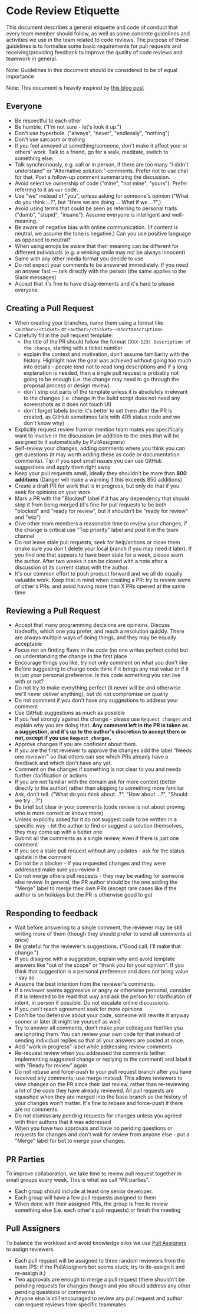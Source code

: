 Code Review Etiquette
===========

This document describes a general etiquette and code of conduct that every team member should follow, as well as some concrete guidelines and activities we use in the team related to code reviews.
The purpose of these guidelines is to formalise some basic requirements for pull requests and receiving/providing feedback to improve the quality of code reviews and teamwork in general.

Note: Guidelines in this document should be considered to be of equal importance

Note: This document is heavily inspired by [this blog post](https://github.blog/2015-01-21-how-to-write-the-perfect-pull-request/)

Everyone
--------

* Be respectful to each other
* Be humble. ("I'm not sure - let's look it up.")
* Don't use hyperbole. ("always", "never", "endlessly", "nothing")
* Don't use sarcasm or trolling
* If you feel annoyed at something/someone, don't make it affect your or others' work. Talk to a friend, go for a walk, meditate, switch to something else.
* Talk synchronously, e.g. call or in person, if there are too many "I didn't understand" or "Alternative solution:" comments. Prefer not to use chat for that. Post a follow-up
  comment summarizing the discussion.
* Avoid selective ownership of code ("mine", "not mine", "yours"). Prefer referring to it as `our` code.
* Use "we" instead of "you", unless asking for someone's opinion ("What do you think ...?", but "Here we are doing ... What if we ...?",)
* Avoid using terms that could be seen as referring to personal traits. ("dumb",
  "stupid", "insane"). Assume everyone is intelligent and well-meaning.
* Be aware of negative bias with online communication. (If content is neutral, we assume the tone is negative.) Can you use positive language as opposed to neutral?
* When using emojis be aware that their meaning can be different for different individuals (e.g. a winking smile may not be always innocent)
* Same with any other media format you decide to use
* Do not expect your comments to be answered immediately. If you need an answer fast — talk directly with the person (the same applies to the Slack messages)
* Accept that it's fine to have disagreements and it's hard to please everyone


Creating a Pull Request
--------

* When creating your branches, name them using a format like `<author>/<ticket>` or `<author>/<ticket>-<shortdescription>`
* Carefully fill in the pull request template:
	* the title of the PR should follow the format `[XXX-123] Description of the change`, starting with a ticket number
	* explain the context and motivation, don’t assume familiarity with the history. Highlight how the goal was achieved without going too much into details - people tend not to read long descriptions and if a long explanation is needed, then a single pull request is probably not going to be enough (i.e. the change may need to go through the proposal process or design review). 
	* don't strip out parts of the template unless it is absolutely irrelevant to the changes (i.e. change in the build script does not need any screenshots as it does not touch UI)
	* don't forget labels (note: it's better to set them after the PR is created, as GitHub sometimes fails with 405 status code and we don't know why)
* Explicitly request review from or mention team mates you specifically want to involve in the discussion (in addition to the ones that will be assigned to it automatically by PullAssigners)
* Self-review your changes, adding comments where you think you can get questions (it may worth adding these as code or documentation comments). Tip: if you spot small issues you can use GitHub suggestions and apply them right away
* Keep your pull requests small, ideally they shouldn't be more than **800 additions** (Danger will make a warning if this exceeds 850 additions)
* Create a draft PR for work that is in progress, but only do that if you seek for opinions on your work
* Mark a PR with the "Blocked" label if it has any dependency that should stop it from being merged (it's fine for pull requests to be both "blocked" and "ready for review", but it shouldn't be "ready for review" and "wip")
* Give other team members a reasonable time to review your changes, if the change is critical use "Top priority" label and post it in the team channel
* Do not leave stale pull requests, seek for help/actions or close them (make sure you don't delete your local branch if you may need it later). If you find one that appears to have been stale for a week, please warn the author. After two weeks it can be closed with a note after a discussion of its current status with the author.
* It's our common effort to push product forward and we all do equally valuable work. Keep that in mind when creating a PR: try to review some of other's PRs, and avoid having more than X PRs opened at the same time


Reviewing a Pull Request
--------

* Accept that many programming decisions are opinions. Discuss tradeoffs, which one
  you prefer, and reach a resolution quickly. There are always multiple ways of doing things, and they may be equally acceptable
* Focus not on finding flaws in the code (no one writes perfect code) but on understanding the change in the first place
* Encourage things you like, try not only comment on what you don't like
* Before suggesting to change code think if it brings any real value or if it is just your personal preference. Is this code something you can live with or not?
* Do not try to make everything perfect (it never will be and otherwise we'll never deliver anything), but do not compromise on quality
* Do not comment if you don't have any suggestions to address your comment
* Use GitHub suggestions as much as possible
* If you feel strongly against the change - please use `Request changes` and explain why you are doing that. **Any comment left in the PR is taken as a suggestion, and it's up to the author's discretion to accept them or not, except if you use `Request changes`.**
* Approve changes if you are confident about them. 
* If you are the first reviewer to approve the changes add the label "Needs one reviewer" so that others can see which PRs already have a feedback and which don't have any yet.
* Comment on the changes if something is not clear to you and needs further clarification or actions
* If you are not familiar with the domain ask for more context (better directly to the author) rather than skipping to something more familiar
* Ask, don't tell. ("What do you think about...?", "How about ...?", "Should we try ...?")
* Be brief but clear in your comments (code review is not about proving who is more correct or knows more)
* Unless explicitly asked for it do not suggest code to be written in a specific way - let the author to find or suggest a solution themselves, they may come up with a better one
* Submit all the comments as a single review, even if there is just one comment
* If you see a stale pull request without any updates - ask for the status update in the comment
* Do not be a blocker - if you requested changes and they were addressed make sure you review it
* Do not merge others pull requests - they may be waiting for someone else review. In general, the PR author should be the one adding the "Merge" label to merge their own PRs (except rare cases like if the author is on holidays but the PR is otherwise good to go)

Responding to feedback
-------------------------

* Wait before answering to a single comment, the reviewer may be still writing more of them (though they should prefer to send all comments at once)
* Be grateful for the reviewer's suggestions. ("Good call. I'll make that
  change.")
* If you disagree with a suggestion, explain why and avoid template answers like "out of the scope" or "thank you for your opinion". If you think that suggestion is a personal preference and does not bring value - say so
* Assume the best intention from the reviewer's comments.
* If a reviewer seems aggressive or angry or otherwise personal, consider if it is intended to be read that way and ask the person for clarification of intent, in person if possible. Do not escalate online discussions.
* If you can't reach agreement seek for more opinions
* Don't be too defensive about your code, someone will rewrite it anyway sooner or later (it might be yourself as well)
* Try to answer all comments, don't make your colleagues feel like you are ignoring them. You can review your own code for that instead of sending individual replies so that all your answers are posted at once.
* Add "work in progress" label while addressing review comments
* Re-request review when you addressed the comments (either implementing suggested change or replying to the comment) and label it with "Ready for review" again
* Do not rebase and force-push to your pull request branch after you have received any comments, use merge instead. This allows reviewers to view changes on the PR since their last review, rather than re-reviewing a lot of the code they have already reviewed. All pull requests are squashed when they are merged into the base branch so the history of your changes won't matter. It's fine to rebase and force-push if there are no comments.
* Do not dismiss any pending requests for changes unless you agreed with their authors that it was addressed
* When you have two approvals and have no pending questions or requests for changes and don't wait for review from anyone else - put a "Merge" label for bot to merge your changes.


PR Parties
--------

To improve collaboration, we take time to review pull request together in small groups every week. This is what we call "PR parties".

- Each group should include at least one senior developer. 
- Each group will have a few pull requests assigned to them
- When done with their assigned PRs, the group is free to review something else (i.e. each other's pull requests) or finish the meeting

Pull Assigners
--------

To balance the workload and avoid knowledge silos we use [Pull Assigners](https://pullpanda.com/assigner) to assign reviewers.

- Each pull request will be assigned to three random reviewers from the team (PS: if the PullAssigners bot seems stuck, try to de-assign it and re-assign it.)
- Two approvals are enough to merge a pull request (there shouldn't be pending requests for changes though and you should address any other pending questions or comments)
- Anyone else is still encouraged to review any pull request and author can request reviews from specific teammates
